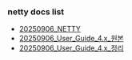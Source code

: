 ### netty docs list
- [20250906_NETTY](20250906_NETTY.md)
- [20250906_User_Guide_4.x_원본](20250906_User_Guide_4.x_ORI.md)
- [20250906_User_Guide_4.x_정리](20250906_User_Guide_4.x_ORG.md)